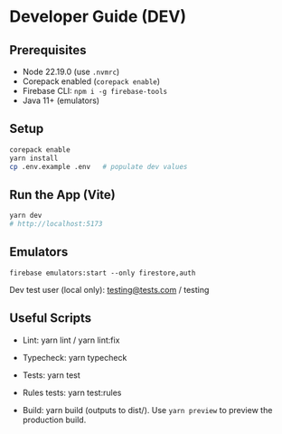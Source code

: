 # Developer Guide (DEV)

## Prerequisites

- Node 22.19.0 (use `.nvmrc`)
- Corepack enabled (`corepack enable`)
- Firebase CLI: `npm i -g firebase-tools`
- Java 11+ (emulators)

## Setup

```bash
corepack enable
yarn install
cp .env.example .env   # populate dev values
```

## Run the App (Vite)

```bash
yarn dev
# http://localhost:5173
```

## Emulators

```
firebase emulators:start --only firestore,auth
```

Dev test user (local only): testing@tests.com / testing

## Useful Scripts

- Lint: yarn lint / yarn lint:fix

- Typecheck: yarn typecheck

- Tests: yarn test

- Rules tests: yarn test:rules

- Build: yarn build (outputs to dist/). Use `yarn preview` to preview the production build.
